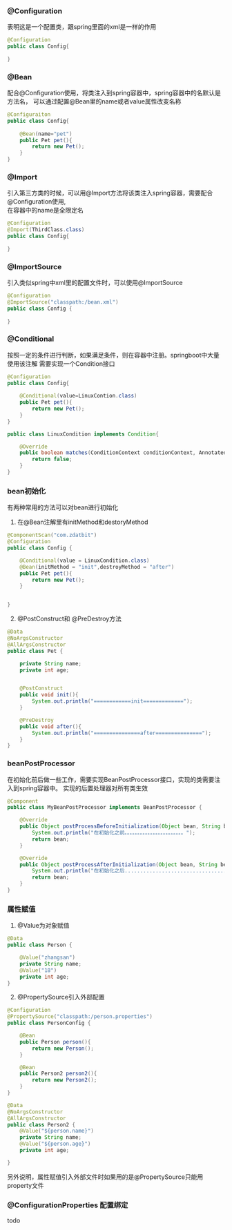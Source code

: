 ### @Configuration
表明这是一个配置类，跟spring里面的xml是一样的作用
```java
@Configuration
public class Config{
    
}
```

### @Bean
配合@Configuration使用，将类注入到spring容器中，spring容器中的名默认是方法名，
可以通过配置@Bean里的name或者value属性改变名称
```java
@Configuraiton
public class Config{
    
    @Bean(name="pet")
    public Pet pet(){
        return new Pet();
    }
}
```
### @Import
引入第三方类的时候，可以用@Import方法将该类注入spring容器，需要配合@Configuration使用,  
在容器中的name是全限定名
```java
@Configuration
@Import(ThirdClass.class)
public class Config{
    
}
```

### @ImportSource
引入类似spring中xml里的配置文件时，可以使用@ImportSource
````java
@Configuration
@ImportSource("classpath:/bean.xml")
public class Config {
    
}
````

### @Conditional
按照一定的条件进行判断，如果满足条件，则在容器中注册。springboot中大量使用该注解
需要实现一个Condition接口
```java
@Configuration
public class Config{
    
    @Conditional(value=LinuxContion.class)
    public Pet pet(){
        return new Pet();
    }
}

public class LinuxCondition implements Condition{

    @Override
    public boolean matches(ConditionContext conditionContext, AnnotatedTypeMetadata annotatedTypeMetadata) {
        return false;
    }
}
```

### bean初始化
有两种常用的方法可以对bean进行初始化
1. 在@Bean注解里有initMethod和destoryMethod
```java
@ComponentScan("com.zdatbit")
@Configuration
public class Config {

    @Conditional(value = LinuxCondition.class)
    @Bean(initMethod = "init",destroyMethod = "after")
    public Pet pet(){
        return new Pet();
    }


}
```

2. @PostConstruct和 @PreDestroy方法
```java
@Data
@NoArgsConstructor
@AllArgsConstructor
public class Pet {

    private String name;
    private int age;


    @PostConstruct
    public void init(){
        System.out.println("============init=============");
    }

    @PreDestroy
    public void after(){
        System.out.println("===============after===============");
    }
}
```


### beanPostProcessor
在初始化前后做一些工作，需要实现BeanPostProcessor接口，实现的类需要注入到spring容器中。
实现的后置处理器对所有类生效
```java
@Component
public class MyBeanPostProcessor implements BeanPostProcessor {

    @Override
    public Object postProcessBeforeInitialization(Object bean, String beanName) throws BeansException {
        System.out.println("在初始化之前。。。。。。。。。。。。。。。。。。。。。。。");
        return bean;
    }

    @Override
    public Object postProcessAfterInitialization(Object bean, String beanName) throws BeansException {
        System.out.println("在初始化之后...................................");
        return bean;
    }
}

```

### 属性赋值
1. @Value为对象赋值
```java
@Data
public class Person {

    @Value("zhangsan")
    private String name;
    @Value("18")
    private int age;
}
```

2. @PropertySource引入外部配置
```java
@Configuration
@PropertySource("classpath:/person.properties")
public class PersonConfig {

    @Bean
    public Person person(){
        return new Person();
    }

    @Bean
    public Person2 person2(){
        return new Person2();
    }
}

@Data
@NoArgsConstructor
@AllArgsConstructor
public class Person2 {
    @Value("${person.name}")
    private String name;
    @Value("${person.age}")
    private int age;

}
```
另外说明，属性赋值引入外部文件时如果用的是@PropertySource只能用property文件
### @ConfigurationProperties 配置绑定
todo 
